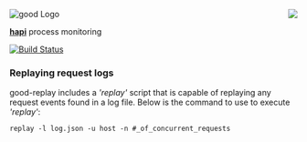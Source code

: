 <a href="https://github.com/spumko"><img src="https://raw.github.com/spumko/spumko/master/images/from.png" align="right" /></a>
![good Logo](https://raw.github.com/spumko/good/master/images/good.png)

[**hapi**](https://github.com/spumko/hapi) process monitoring

[![Build Status](https://secure.travis-ci.org/spumko/good.png)](http://travis-ci.org/spumko/good-replay)

### Replaying request logs

good-replay includes a _'replay'_ script that is capable of replaying any request events found in a log file.  Below is the command to use to execute _'replay'_:

`replay -l log.json -u host -n #_of_concurrent_requests`
